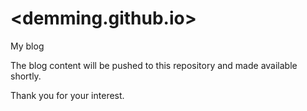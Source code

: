 # <demming.github.io>

My blog

The blog content will be pushed to this repository and made available shortly.

Thank you for your interest.
